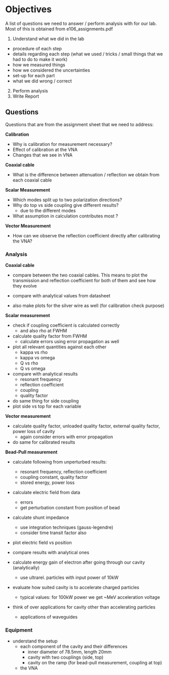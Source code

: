 # Objectives

A list of questions we need to answer / perform analysis with for our lab. Most of this is obtained from e106_assignments.pdf

1. Understand what we did in the lab
- procedure of each step 
- details regarding each step (what we used / tricks / small things that we had to do to make it work)
- how we measured things
- how we considered the uncertainties
- set-up for each part
- what we did wrong / correct

2. Perform analysis
3. Write Report
  

## Questions

Questions that are from the assignment sheet that we need to address:

**Calibration**
- Why is calibration for measurement necessary?
- Effect of calibration at the VNA
- Changes that we see in VNA

**Coaxial cable**
- What is the difference between attenuation / reflection we obtain from each coaxial cable

**Scalar Measurement**
- Which modes split up to two polarization directions?
- Why do top vs side coupling give different results?
  - due to the different modes
- What assumption in calculation contributes most ? 

**Vector Measurement**
- How can we observe the reflection coefficient directly after calibrating the VNA?


### Analysis

**Coaxial cable**
- compare between the two coaxial cables. This means to plot the transmission and reflection coefficient for both of them and see how they evolve

- compare with analytical values from datasheet

- also make plots for the silver wire as well (for calibration check purpose)

**Scalar measurement**
- check if coupling coefficient is calculated correctly
  - and also rho at FWHM
- calculate quality factor from FWHM
  - calculate errors using error propagation as well
- plot all relevant quantities against each other
  - kappa vs rho
  - kappa vs omega
  - Q vs rho
  - Q vs omega
- compare with analytical results
  - resonant frequency
  - reflection coefficient
  - coupling 
  - quality factor
- do same thing for side coupling
- plot side vs top for each variable

**Vector measurement**
- calculate quality factor, unloaded quality factor, external quality factor, power loss of cavity
  - again consider errors with error propagation
- do same for calibrated results

**Bead-Pull measurement**
- calculate following from unperturbed results:
  - resonant frequency, reflection coefficient
  - coupling constant, quality factor
  - stored energy, power loss
- calculate electric field from data
  - errors
  - get perturbation constant from position of bead
- calculate shunt impedance
  - use integration techniques (gauss-legendre)
  - consider time transit factor also
- plot electric field vs position
- compare results with analytical ones

- calculate energy gain of electron after going through our cavity (analytically)
  - use ultrarel. particles with input power of 10kW
- evaluate how suited cavity is to accelerate charged particles
  - typical values: for 100kW power we get ~MeV acceleration voltage
- think of over applications for cavity other than accelerating particles 
  - applications of waveguides


### Equipment
- understand the setup
  - each component of the cavity and their differences
    - inner diameter of 78.5mm, length 20mm
    - cavity with two couplings (side, top)
    - cavity on the ramp (for bead-pull measurement, coupling at top)
  - the VNA